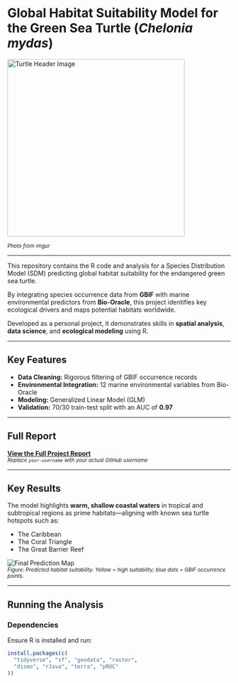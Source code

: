 # Global Habitat Suitability Model for the Green Sea Turtle (*Chelonia mydas*)

<img src="https://i.pinimg.com/originals/79/05/05/790505ac915716df8c2dc4d4eb42d553.gif" alt="Turtle Header Image" width="400"/>

<sub>*Photo from imgur*</sub>

---

This repository contains the R code and analysis for a Species Distribution Model (SDM) predicting global habitat suitability for the endangered green sea turtle.

By integrating species occurrence data from **GBIF** with marine environmental predictors from **Bio-Oracle**, this project identifies key ecological drivers and maps potential habitats worldwide.

Developed as a personal project, it demonstrates skills in **spatial analysis**, **data science**, and **ecological modeling** using R.

---

## Key Features

- **Data Cleaning:** Rigorous filtering of GBIF occurrence records  
- **Environmental Integration:** 12 marine environmental variables from Bio-Oracle  
- **Modeling:** Generalized Linear Model (GLM)  
- **Validation:** 70/30 train-test split with an AUC of **0.97**

---

## Full Report

**[View the Full Project Report](https://your-username.github.io/turtle-habitat-sdm-r/report.html)**  
<sub>*Replace `your-username` with your actual GitHub username*</sub>

---

## Key Results

The model highlights **warm, shallow coastal waters** in tropical and subtropical regions as prime habitats—aligning with known sea turtle hotspots such as:

- The Caribbean  
- The Coral Triangle  
- The Great Barrier Reef  

![Final Prediction Map](https://i.imgur.com/BLjLHTd.png)  
<sub>*Figure: Predicted habitat suitability. Yellow = high suitability; blue dots = GBIF occurrence points.*</sub>

---

## Running the Analysis

### Dependencies
Ensure R is installed and run:
```r
install.packages(c(
  "tidyverse", "sf", "geodata", "raster", 
  "dismo", "rJava", "terra", "pROC"
))
